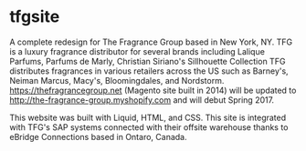 # tfgsite
A complete redesign for The Fragrance Group based in New York, NY. TFG is a luxury fragrance distributor for several brands including Lalique Parfums, Parfums de Marly, Christian Siriano's Sillhouette Collection TFG distributes fragrances in various retailers across the US such as Barney's, Neiman Marcus, Macy's, Bloomingdales, and Nordstorm.  https://thefragrancegroup.net (Magento site built in 2014) will be updated to http://the-fragrance-group.myshopify.com and will debut Spring 2017.

This website was built with Liquid, HTML, and CSS. This site is integrated with TFG's SAP systems connected with their offsite warehouse thanks to eBridge Connections based in Ontaro, Canada. 
